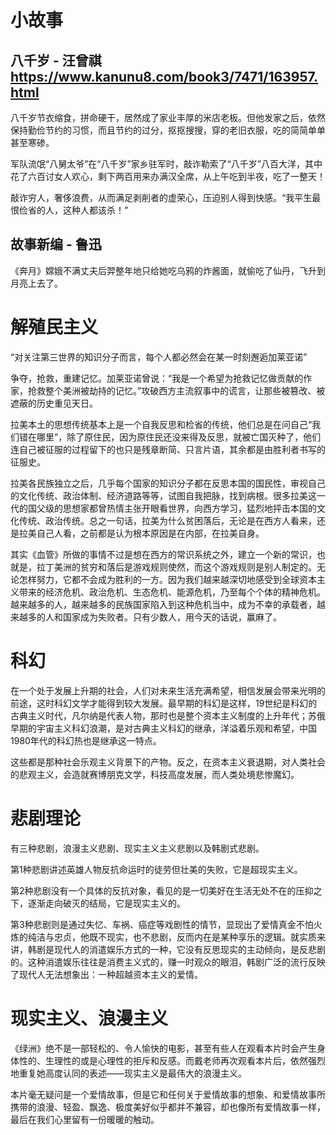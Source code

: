 # 小故事

## 八千岁 - 汪曾祺 https://www.kanunu8.com/book3/7471/163957.html

八千岁节衣缩食，拼命硬干，居然成了家业丰厚的米店老板。但他发家之后，依然保持勤俭节约的习惯，而且节约的过分，抠抠搜搜，穿的老旧衣服，吃的简简单单甚至寒碜。

军队流氓“八舅太爷”在“八千岁”家乡驻军时，敲诈勒索了“八千岁”八百大洋，其中花了六百讨女人欢心，剩下两百用来办满汉全席，从上午吃到半夜，吃了一整天！

敲诈穷人，奢侈浪费，从而满足剥削者的虚荣心，压迫别人得到快感。“我平生最恨俭省的人，这种人都该杀！”

## 故事新编 - 鲁迅

《奔月》嫦娥不满丈夫后羿整年地只给她吃乌鸦的炸酱面，就偷吃了仙丹，飞升到月亮上去了。

# 解殖民主义

“对关注第三世界的知识分子而言，每个人都必然会在某一时刻邂逅加莱亚诺”

争夺，抢救，重建记忆。加莱亚诺曾说：“我是一个希望为抢救记忆做贡献的作家，抢救整个美洲被劫持的记忆。”攻破西方主流叙事中的谎言，让那些被篡改、被遮蔽的历史重见天日。

拉美本土的思想传统基本上是一个自我反思和检省的传统，他们总是在问自己“我们错在哪里”，除了原住民，因为原住民还没来得及反思，就被亡国灭种了，他们连自己被征服的过程留下的也只是残章断简、只言片语，其余都是由胜利者书写的征服史。

拉美各民族独立之后，几乎每个国家的知识分子都在反思本国的国民性，审视自己的文化传统、政治体制、经济道路等等，试图自我把脉，找到病根。很多拉美这一代的国父级的思想家都曾热情主张开眼看世界，向西方学习，猛烈地抨击本国的文化传统、政治传统。总之一句话，拉美为什么贫困落后，无论是在西方人看来，还是拉美自己人看，之前都是认为根本原因是在内部，在拉美自身。

其实《血管》所做的事情不过是想在西方的常识系统之外，建立一个新的常识，也就是，拉丁美洲的贫穷和落后是游戏规则使然，而这个游戏规则是别人制定的。无论怎样努力，它都不会成为胜利的一方。因为我们越来越深切地感受到全球资本主义带来的经济危机、政治危机、生态危机、能源危机，乃至每个个体的精神危机。越来越多的人，越来越多的民族国家陷入到这种危机当中，成为不幸的承载者，越来越多的人和国家成为失败者。只有少数人，用今天的话说，赢麻了。

# 科幻

在一个处于发展上升期的社会，人们对未来生活充满希望，相信发展会带来光明的前途，这时科幻文学才能得到较大发展。最早期的科幻是这样，19世纪是科幻的古典主义时代，凡尔纳是代表人物，那时也是整个资本主义制度的上升年代；苏俄早期的宇宙主义科幻浪潮，是对古典主义科幻的继承，洋溢着乐观和希望，中国1980年代的科幻热也是继承这一特点。

这些都是那种社会乐观主义背景下的产物。反之，在资本主义衰退期，对人类社会的悲观主义，会造就赛博朋克文学，科技高度发展，而人类处境悲惨魔幻。

# 悲剧理论

有三种悲剧，浪漫主义悲剧、现实主义主义悲剧以及韩剧式悲剧。

第1种悲剧讲述英雄人物反抗命运时的徒劳但壮美的失败，它是超现实主义。

第2种悲剧没有一个具体的反抗对象，看见的是一切美好在生活无处不在的压抑之下，逐渐走向破灭的结局，它是现实主义的。

第3种悲剧则是通过失忆、车祸、癌症等戏剧性的情节，显现出了爱情真金不怕火炼的纯洁与忠贞，他既不现实，也不悲剧，反而内在是某种享乐的逻辑。就实质来讲，韩剧是现代人的消遣娱乐方式的一种，它没有反思现实的主动倾向，是反悲剧的。这种消遣娱乐往往是消费主义式的，赚一时观众的眼泪，韩剧广泛的流行反映了现代人无法想象出：一种超越资本主义的爱情。

# 现实主义、浪漫主义

《绿洲》绝不是一部轻松的、令人愉快的电影，甚至有些人在观看本片时会产生身体性的、生理性的或是心理性的拒斥和反感。而戴老师再次观看本片后，依然强烈地重复她高度认同的表述——现实主义是最伟大的浪漫主义。

本片毫无疑问是一个爱情故事，但是它和任何关于爱情故事的想象、和爱情故事所携带的浪漫、轻盈、飘逸、极度美好似乎都并不兼容，却也像所有爱情故事一样，最后在我们心里留有一份暖暖的触动。
